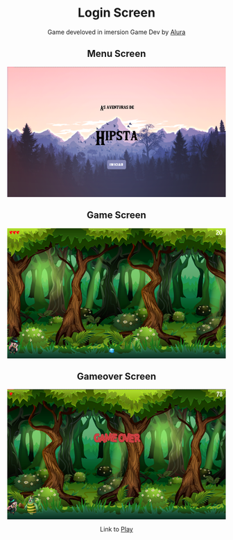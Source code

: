 
<h1 align="center">Login Screen</h2>

<p align="center">
    Game develoved in imersion Game Dev by <a href="https://www.alura.com.br/imersao-gamedev-javascript/" >Alura</a>
</p>

<h2 align="center">Menu Screen</h2>

<p align="center">
    <img src="https://raw.githubusercontent.com/LucasVanni/game_study/master/otherImages/Anotação 2020-06-26 195911.png?raw=true" align="center" height="300" alt="Menu Screen" />
</p>

<h2 align="center">Game Screen</h2>

<p align="center">
    <img src="https://raw.githubusercontent.com/LucasVanni/game_study/master/otherImages/Anotação 2020-06-26 195755.png?raw=true" align="center" height="300" alt="Game Screen" />
</p>

<h2 align="center">Gameover Screen</h2>

<p align="center">
    <img src="https://raw.githubusercontent.com/LucasVanni/game_study/master/otherImages/Anotação 2020-06-26 195832.png?raw=true" align="center" height="300" alt="Gameover Screen" />
</p>

<p align="center">
    Link to <a href="https://editor.p5js.org/LucasVanni/full/wQalM9PvA">Play</a>
</p>


